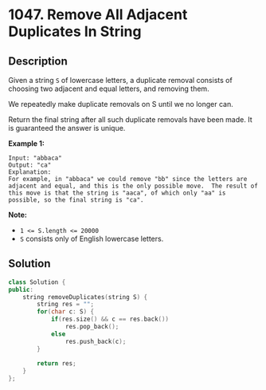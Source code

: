 # 1047. Remove All Adjacent Duplicates In String

## Description

Given a string `S` of lowercase letters, a duplicate removal consists of choosing two adjacent and equal letters, and removing them.

We repeatedly make duplicate removals on S until we no longer can.

Return the final string after all such duplicate removals have been made.  It is guaranteed the answer is unique.

**Example 1:**

```
Input: "abbaca"
Output: "ca"
Explanation: 
For example, in "abbaca" we could remove "bb" since the letters are adjacent and equal, and this is the only possible move.  The result of this move is that the string is "aaca", of which only "aa" is possible, so the final string is "ca".
```

**Note:**

- `1 <= S.length <= 20000`
- `S` consists only of English lowercase letters.

## Solution

```cpp
class Solution {
public:
    string removeDuplicates(string S) {
        string res = "";
        for(char c: S) {
            if(res.size() && c == res.back())
                res.pop_back();
            else
                res.push_back(c);
        }
        
        return res;
    }
};
```